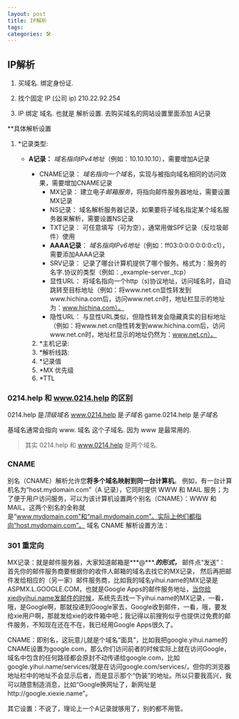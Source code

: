 ```yaml
---
layout: post
title: IP解析
tags: 
categories: 🛠
---
```


## IP解析
1. 买域名. 绑定身份证.

2. 找个固定 IP (公司 ip) 210.22.92.254

3. IP 绑定 域名. 
也就是 解析设置. 
去购买域名的网站设置里面添加 A记录

**具体解析设置

1. *记录类型:
	- **A记录：**
		*域名指向IPv4地址*（例如：10.10.10.10），需要增加A记录
		- CNAME记录：
			*域名指向一个域名*，实现与被指向域名相同的访问效果，需要增加CNAME记录
			- MX记录：
				建立电子*邮箱服务*，将指向邮件服务器地址，需要设置MX记录
			- NS记录：
				域名解析服务器记录，如果要将子域名指定某个域名服务器来解析，需要设置NS记录
			- TXT记录：
				可任意填写（可为空），通常用做SPF记录（反垃圾邮件）使用
			- **AAAA记录**：
				*域名指向IPv6地址*（例如：ff03:0:0:0:0:0:0:c1），需要添加AAAA记录
			- SRV记录：
				记录了哪台计算机提供了哪个服务。格式为：服务的名字.协议的类型（例如：_example-server._tcp）
			- 显性URL：
				将域名指向一个http（s)协议地址，访问域名时，自动跳转至目标地址（例如：将www.net.cn显性转发到www.hichina.com后，访问www.net.cn时，地址栏显示的地址为：www.hichina.com）。
			- 隐性URL：
				与显性URL类似，但隐性转发会隐藏真实的目标地址（例如：将www.net.cn隐性转发到www.hichina.com后，访问www.net.cn时，地址栏显示的地址仍然为：www.net.cn）。


		2. *主机记录:
		3. *解析线路:
		4. *记录值
		5. *MX 优先级
		6. *TTL



### 0214.help  和 www.0214.help  的区别

0214.help      是*顶级域名*
www.0214.help  是*子域名*
game.0214.help 是*子域名*

基域名通常会指向 www. 域名  这个子域名.  因为 www 是最常用的.

> 其实 0214.help  和 www.0214.help 是两个域名.

 


### CNAME
别名（CNAME）解析允许您**将多个域名映射到同一台计算机**。
例如，有一台计算机名为“host.mydomain.com”（A 记录），它同时提供 WWW 和 MAIL 服务；为了便于用户访问服务，可以为该计算机设置两个别名（CNAME）：WWW 和 MAIL。这两个别名的全称就是“www.mydomain.com”和“mail.mydomain.com”。实际上他们都指向“host.mydomain.com”。
域名 CNAME 解析设置方法：


### 301 重定向







MX记录：就是邮件服务器，大家知道邮箱是***@***.***的形式，***
邮件点“发送”：
首先你的邮件服务商要根据你的收件人邮箱的域名去找它的MX记录，
然后再把邮件发给相应的（另一家）邮件服务商，比如我的域名yihui.name的MX记录是ASPMX.L.GOOGLE.COM，也就是Google Apps的邮件服务地址，当你给xie@yihui.name发邮件的时候，系统先去找一下yihui.name的MX记录，一看，哦，是Google啊，那就投递到Google家去，Google收到邮件，一看，哦，要发给xie用户啊，那就发给xie的收件箱中吧；我记得以前搜狗似乎也提供过免费的邮件服务，不知现在还在不在，我已经用Google Apps很久了。

CNAME：即别名，这玩意儿就是个域名“面具”，比如我把google.yihui.name的CNAME设置为google.com，那么你们访问前者的时候实际上就在访问Google，域名中包含的任何路径都会原封不动传递给google.com，比如google.yihui.name/services/就是在访问google.com/services/，但你的浏览器地址栏中的地址不会显示后者，而是显示那个“伪装”的地址。所以只要我高兴，我可以随意制造消息，比如“Google换网址了，新网址是http://google.xiexie.name”。

其它设置：不说了，理论上一个A记录就够用了，别的都不用管。


